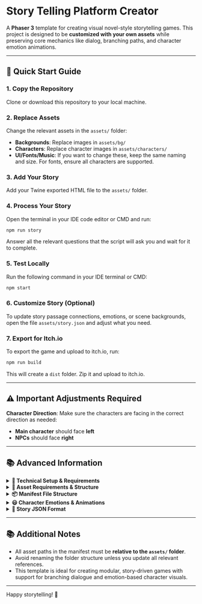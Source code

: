 # Story Telling Platform Creator

A **Phaser 3** template for creating visual novel-style storytelling games. This project is designed to be **customized with your own assets** while preserving core mechanics like dialog, branching paths, and character emotion animations.

---

## 🚀 Quick Start Guide

### 1. Copy the Repository
Clone or download this repository to your local machine.

### 2. Replace Assets
Change the relevant assets in the `assets/` folder:
- **Backgrounds**: Replace images in `assets/bg/`
- **Characters**: Replace character images in `assets/characters/`
- **UI/Fonts/Music**: If you want to change these, keep the same naming and size. For fonts, ensure all characters are supported.

### 3. Add Your Story
Add your Twine exported HTML file to the `assets/` folder.

### 4. Process Your Story
Open the terminal in your IDE code editor or CMD and run:
```bash
npm run story
```
Answer all the relevant questions that the script will ask you and wait for it to complete.

### 5. Test Locally
Run the following command in your IDE terminal or CMD:
```bash
npm start
```

### 6. Customize Story (Optional)
To update story passage connections, emotions, or scene backgrounds, open the file `assets/story.json` and adjust what you need.

### 7. Export for Itch.io
To export the game and upload to itch.io, run:
```bash
npm run build
```
This will create a `dist` folder. Zip it and upload to itch.io.

---

## ⚠️ Important Adjustments Required

**Character Direction**: Make sure the characters are facing in the correct direction as needed:
- **Main character** should face **left**
- **NPCs** should face **right**

---

## 📚 Advanced Information

<details>
<summary><strong>🔧 Technical Setup & Requirements</strong></summary>

### Requirements
- [Node.js](https://nodejs.org)
- [npm](https://www.npmjs.com)

### Development Setup
```bash
npm install       # Install dependencies
npm update        # Optional: update packages
npm start         # Launch development server
```

Open your browser at [http://127.0.0.1:8080](http://127.0.0.1:8080).

### Production Build
```bash
npm run build
```
Build output is placed in the `/dist` directory.

</details>

<details>
<summary><strong>📁 Asset Requirements & Structure</strong></summary>

### Asset Folder Structure
```
assets/
├── bg/             # Background images (e.g., scenery_0.png)
├── characters/
│   ├── main_char/  # Player character expressions
│   └── npc_1/, npc_2/, etc.
├── fonts/          # Bitmap fonts
├── sounds/         # Audio and SFX
├── UI/             # UI elements like buttons, dialog box
```

### Notes
- Maintain original naming conventions.
- Keep paths consistent with `manifest.json`.
- Optimize assets for web use (compressed images and audio).

### 🛠 Adding New Assets
1. Place files in their appropriate folders.
2. Add them to `manifest.json`.
3. Use consistent naming (e.g., `happy.png`, `sad.png`).
4. Ensure paths are relative to the `assets/` directory.

</details>

<details>
<summary><strong>📦 Manifest File Structure</strong></summary>

The file `/assets/manifest.json` defines all loadable assets.

```json
{
  "backgrounds": ["bg/scenery_0.png", "bg/scenery_1.png", etc],
  "characters": {
    "main_char": ["main_char.png", "happy.png", "sad.png", etc],
    "npc_1": ["npc_1.png", "happy.png", etc],
    etc
  },
  "audio": {
    "bgm": "sounds/bg.mp3",
    "choices": ["sounds/choice_1.wav", "sounds/choice_2.wav"]
  },
  "ui": ["UI/choice_button.png", "UI/dialog_box.png"],
  "fonts": {
    "bitmap": {
      "texture": "fonts/your_font.png",
      "data": "fonts/your_font.xml"
    }
  }
}
```

### 🧩 Manifest Structure Breakdown
- **`backgrounds`**: List of background images  
  _(e.g., `"bg/scenery_0.png"`)_

- **`characters`**: Map of character folders to emotion images  
  _(first image is considered default/neutral)_

- **`audio.bgm`**: Background music path  
- **`audio.choices`**: Array of choice sound effects  
- **`ui`**: List of UI images  
- **`fonts.bitmap`**: Bitmap font reference (`.png` and `.xml`)

</details>

<details>
<summary><strong>😃 Character Emotions & Animations</strong></summary>

Each emotion can trigger different animations:

### Happy Emotions
- `happy`, `laugh`, `excited` — _gentle up/down bounce_

### Sad Emotions
- `sad`, `sleeping`, `crying` — _slow left sway_

### Intense Emotions
- `stressed`, `shocked`, `surprised`, `angry` — _quick pulse_

### Thoughtful Emotions
- `confused`, `annoyed`, `suspicious` — _slow right sway_

### Example Usage in Story JSON
```json
"emotions": [
  { "character": "main_char", "emotion": "happy" },
  { "character": "npc_1", "emotion": "angry" }
]
```

> 💡 Each character must include corresponding emotion images in their asset folder (e.g., `npc_1/angry.png`).

</details>

<details>
<summary><strong>📖 Story JSON Format</strong></summary>

The game uses a `story.json` file located in the `assets/` folder to define the full narrative, including scenes, characters, branching logic, and emotion-driven presentation.

### 🧱 Story Format Overview
A story is made of a list of **`passages`**, each representing a scene or decision point:

```json
{
  "name": "Market Journey",
  "id": 2,
  "links": [
    { "linkText": "Talk to the old man", "passageId": 3 }
  ],
  "cleanText": "Jack set off for the market, leading Buttercup...",
  "speaker": "npc_1",
  "emotions": [
    { "character": "main_char", "emotion": "Happy" },
    { "character": "npc_1", "emotion": "Sad" }
  ],
  "background": "scenery_0"
}
```

### 🔑 Fields Breakdown

| Field         | Required | Description |
|---------------|----------|-------------|
| `name`        | ✅       | Internal name for the passage (for readability only) |
| `id`          | ✅       | Unique numeric ID of the passage |
| `cleanText`   | ✅       | The dialogue or narration shown to the player |
| `links`       | ✅       | Array of choices, each with `linkText` (button label) and `passageId` (target scene) |
| `background`  | ✅       | Background image key (must match a key from the manifest) |
| `speaker`     | ❌       | Optional name of the speaking character (displayed in the dialog box) |
| `emotions`    | ❌       | Array of objects specifying which characters show which emotions |
| `character`   | (inside `emotions`) | The character's key as defined in the manifest |
| `emotion`     | (inside `emotions`) | The emotion's name (e.g., `happy`, `sad`) matching an image in the character folder |

### 🧭 Narrative Flow
- `links` create **branching paths** between passages, forming interactive choices.
- All passages should eventually lead to one or more end points or loops.

### 🖼 Backgrounds & Emotions
- Use the `background` field to set the scene (`scenery_0`, `scenery_1`, etc.).
- Attach character emotions using the `emotions` array to create expressive, animated responses in each passage.

</details>

---

## 📚 Additional Notes

- All asset paths in the manifest must be **relative to the `assets/` folder**.
- Avoid renaming the folder structure unless you update all relevant references.
- This template is ideal for creating modular, story-driven games with support for branching dialogue and emotion-based character visuals.

---

Happy storytelling! 🌱
